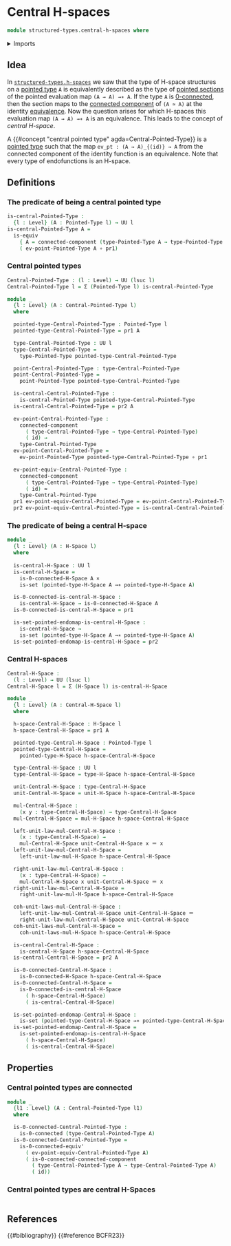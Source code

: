 # Central H-spaces

```agda
module structured-types.central-h-spaces where
```

<details><summary>Imports</summary>

```agda
open import foundation.0-connected-types
open import foundation.cartesian-product-types
open import foundation.connected-components
open import foundation.dependent-pair-types
open import foundation.endomorphisms
open import foundation.equivalences
open import foundation.function-types
open import foundation.identity-types
open import foundation.sets
open import foundation.universe-levels

open import structured-types.connected-h-spaces
open import structured-types.h-spaces
open import structured-types.pointed-maps
open import structured-types.pointed-types
```

</details>

## Idea

In [`structured-types.h-spaces`](structured-types.h-spaces.md) we saw that the
type of H-space structures on a
[pointed type](structured-types.pointed-types.md) `A` is equivalently described
as the type of [pointed sections](structured-types.pointed-types.md) of the
pointed evaluation map `(A → A) →∗ A`. If the type `A` is
[0-connected](foundation.0-connected-types.md), then the section maps to the
[connected component](foundation.connected-components.md) of `(A ≃ A)` at the
identity [equivalence](foundation-core.equivalences.md). Now the question arises
for which H-spaces this evaluation map `(A → A) →∗ A` is an equivalence. This leads to the concept of _central H-space_.

A {{#concept "central pointed type" agda=Central-Pointed-Type}} is a [pointed type](structured-types.pointed-types.md) such that the map `ev_pt : (A → A)_{(id)} → A` from the connected component of the identity function is an
equivalence. Note that every type of endofunctions is an H-space.

## Definitions

### The predicate of being a central pointed type

```agda
is-central-Pointed-Type :
  {l : Level} (A : Pointed-Type l) → UU l
is-central-Pointed-Type A =
  is-equiv
    { A = connected-component (type-Pointed-Type A → type-Pointed-Type A) id}
    ( ev-point-Pointed-Type A ∘ pr1)
```

### Central pointed types

```agda
Central-Pointed-Type : (l : Level) → UU (lsuc l)
Central-Pointed-Type l = Σ (Pointed-Type l) is-central-Pointed-Type

module _
  {l : Level} (A : Central-Pointed-Type l)
  where

  pointed-type-Central-Pointed-Type : Pointed-Type l
  pointed-type-Central-Pointed-Type = pr1 A

  type-Central-Pointed-Type : UU l
  type-Central-Pointed-Type =
    type-Pointed-Type pointed-type-Central-Pointed-Type

  point-Central-Pointed-Type : type-Central-Pointed-Type
  point-Central-Pointed-Type =
    point-Pointed-Type pointed-type-Central-Pointed-Type

  is-central-Central-Pointed-Type :
    is-central-Pointed-Type pointed-type-Central-Pointed-Type
  is-central-Central-Pointed-Type = pr2 A

  ev-point-Central-Pointed-Type :
    connected-component
      ( type-Central-Pointed-Type → type-Central-Pointed-Type)
      ( id) →
    type-Central-Pointed-Type
  ev-point-Central-Pointed-Type =
    ev-point-Pointed-Type pointed-type-Central-Pointed-Type ∘ pr1

  ev-point-equiv-Central-Pointed-Type :
    connected-component
      ( type-Central-Pointed-Type → type-Central-Pointed-Type)
      ( id) ≃
    type-Central-Pointed-Type
  pr1 ev-point-equiv-Central-Pointed-Type = ev-point-Central-Pointed-Type 
  pr2 ev-point-equiv-Central-Pointed-Type = is-central-Central-Pointed-Type
```

### The predicate of being a central H-space

```agda
module _
  {l : Level} (A : H-Space l)
  where
  
  is-central-H-Space : UU l
  is-central-H-Space =
    is-0-connected-H-Space A ×
    is-set (pointed-type-H-Space A →∗ pointed-type-H-Space A)

  is-0-connected-is-central-H-Space :
    is-central-H-Space → is-0-connected-H-Space A
  is-0-connected-is-central-H-Space = pr1

  is-set-pointed-endomap-is-central-H-Space :
    is-central-H-Space →
    is-set (pointed-type-H-Space A →∗ pointed-type-H-Space A)
  is-set-pointed-endomap-is-central-H-Space = pr2
```

### Central H-spaces

```agda
Central-H-Space :
  (l : Level) → UU (lsuc l)
Central-H-Space l = Σ (H-Space l) is-central-H-Space

module _
  {l : Level} (A : Central-H-Space l)
  where

  h-space-Central-H-Space : H-Space l
  h-space-Central-H-Space = pr1 A

  pointed-type-Central-H-Space : Pointed-Type l
  pointed-type-Central-H-Space =
    pointed-type-H-Space h-space-Central-H-Space

  type-Central-H-Space : UU l
  type-Central-H-Space = type-H-Space h-space-Central-H-Space

  unit-Central-H-Space : type-Central-H-Space
  unit-Central-H-Space = unit-H-Space h-space-Central-H-Space

  mul-Central-H-Space :
    (x y : type-Central-H-Space) → type-Central-H-Space
  mul-Central-H-Space = mul-H-Space h-space-Central-H-Space

  left-unit-law-mul-Central-H-Space :
    (x : type-Central-H-Space) →
    mul-Central-H-Space unit-Central-H-Space x ＝ x
  left-unit-law-mul-Central-H-Space =
    left-unit-law-mul-H-Space h-space-Central-H-Space

  right-unit-law-mul-Central-H-Space :
    (x : type-Central-H-Space) →
    mul-Central-H-Space x unit-Central-H-Space ＝ x
  right-unit-law-mul-Central-H-Space =
    right-unit-law-mul-H-Space h-space-Central-H-Space

  coh-unit-laws-mul-Central-H-Space :
    left-unit-law-mul-Central-H-Space unit-Central-H-Space ＝
    right-unit-law-mul-Central-H-Space unit-Central-H-Space
  coh-unit-laws-mul-Central-H-Space =
    coh-unit-laws-mul-H-Space h-space-Central-H-Space

  is-central-Central-H-Space :
    is-central-H-Space h-space-Central-H-Space
  is-central-Central-H-Space = pr2 A

  is-0-connected-Central-H-Space :
    is-0-connected-H-Space h-space-Central-H-Space
  is-0-connected-Central-H-Space =
    is-0-connected-is-central-H-Space
      ( h-space-Central-H-Space)
      ( is-central-Central-H-Space)

  is-set-pointed-endomap-Central-H-Space :
    is-set (pointed-type-Central-H-Space →∗ pointed-type-Central-H-Space)
  is-set-pointed-endomap-Central-H-Space =
    is-set-pointed-endomap-is-central-H-Space
      ( h-space-Central-H-Space)
      ( is-central-Central-H-Space)
```

## Properties

### Central pointed types are connected

```agda
module _
  {l1 : Level} (A : Central-Pointed-Type l1)
  where

  is-0-connected-Central-Pointed-Type :
    is-0-connected (type-Central-Pointed-Type A)
  is-0-connected-Central-Pointed-Type =
    is-0-connected-equiv'
      ( ev-point-equiv-Central-Pointed-Type A)
      ( is-0-connected-connected-component
        ( type-Central-Pointed-Type A → type-Central-Pointed-Type A)
        ( id))
```

### Central pointed types are central H-Spaces

```agda

```

## References

{{#bibliography}} {{#reference BCFR23}}
